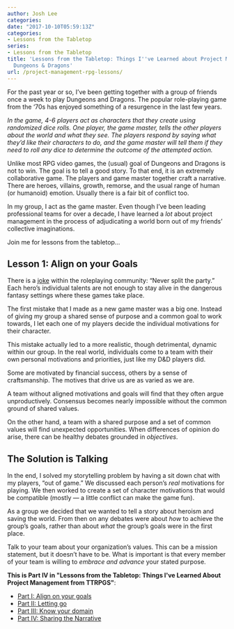 ```yaml
---
author: Josh Lee
categories:
date: "2017-10-10T05:59:13Z"
categories:
- Lessons from the Tabletop
series:
- Lessons from the Tabletop
title: 'Lessons from the Tabletop: Things I''ve Learned about Project Management from
  Dungeons & Dragons'
url: /project-management-rpg-lessons/
---
```


 <span style="font-weight: 400">For the past year or so, I’ve been getting together with a group of friends once a week to play Dungeons and Dragons. The popular role-playing game from the ‘70s has enjoyed something of a resurgence in the last few years. </span>

*<span style="font-weight: 400">In the game, 4-6 players act as characters that they create using randomized dice rolls. One player, the game master, tells the other players about the world and what they see. The players respond by saying what they’d like their characters to do, and the game master will tell them if they need to roll any dice to determine the outcome of the attempted action. </span>*

<span style="font-weight: 400">Unlike most RPG video games, the (usual) goal of Dungeons and Dragons is not to win. The goal is to tell a good story. To that end, it is an extremely collaborative game. The players and game master together craft a narrative. There are heroes, villains, growth, remorse, and the usual range of human (or humanoid) emotion. Usually there is a fair bit of conflict too. </span>

<span style="font-weight: 400">In my group, I act as the game master. Even though I’ve been leading professional teams for over a decade, I have learned a </span>*<span style="font-weight: 400">lot</span>*<span style="font-weight: 400"> about project management in the process of adjudicating a world born out of my friends’ collective imaginations.</span>  
  
<span style="font-weight: 400">Join me for lessons from the tabletop…</span>

## **Lesson 1: Align on your Goals**

<span style="font-weight: 400">There is a </span>[<span style="font-weight: 400">joke</span>](https://www.youtube.com/watch?v=PUMCIn2swTU)<span style="font-weight: 400"> within the roleplaying community: “Never split the party.” Each hero’s individual talents are not enough to stay alive in the dangerous fantasy settings where these games take place. </span>

<span style="font-weight: 400">The first mistake that I made as a new game master was a big one. Instead of giving my group a shared sense of purpose and a common goal to work towards, I let each one of my players decide the individual motivations for their character. </span>

<span style="font-weight: 400">This mistake actually led to a more realistic, though detrimental, dynamic within our group. In the real world, individuals come to a team with their own personal motivations and priorities, just like my D&amp;D players did. </span>

<span style="font-weight: 400">Some are motivated by financial success, others by a sense of craftsmanship. The motives that drive us are as varied as we are. </span>

A team without aligned motivations and goals will find that they often argue unproductively. Consensus becomes nearly impossible without the common ground of shared values.

<span style="font-weight: 400">On the other hand, a team with a shared purpose and a set of common values will find unexpected opportunities. When differences of opinion do arise, there can be healthy debates grounded in </span>*<span style="font-weight: 400">objectives</span>*<span style="font-weight: 400">.</span>

## **The Solution is Talking**

In the end, I solved my storytelling problem by having a sit down chat with my players, “out of game.” We discussed each person’s *real* motivations for playing. We then worked to create a set of character motivations that would be compatible (mostly — a little conflict can make the game fun).

As a group we decided that we wanted to tell a story about heroism and saving the world. From then on any debates were about *how* to achieve the group’s goals, rather than about *what* the group’s goals were in the first place.

<span style="font-weight: 400">Talk to your team about your organization’s values. This </span><span style="font-weight: 400">can </span><span style="font-weight: 400">be a mission statement, but it doesn’t have to be. What is important is that every member of your team is willing to </span>*<span style="font-weight: 400">embrace and advance </span>*<span style="font-weight: 400">your stated purpose.</span>

**This is Part IV in "Lessons from the Tabletop: Things I've Learned About Project Management from TTRPGS"**:

 - [Part I: Align on your goals](https://joshuamlee.com/project-management-rpg-lessons/)  
 - [Part II: Letting go](https://joshuamlee.com/lessons-tabletop-letting-go/)  
 - [Part III: Know your domain](https://joshuamlee.com/rpg-lessons-domain-knowledge)
 - [Part IV: Sharing the Narrative](https://joshuamlee.com/sharing-the-narrative)
